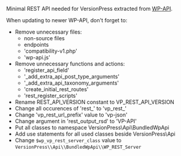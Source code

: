 Minimal REST API needed for VersionPress extracted from [WP-API](https://github.com/WP-API/WP-API).

When updating to newer WP-API, don't forget to:

- Remove unnecessary files:
    - non-source files
    - endpoints
    - 'compatibility-v1.php'
    - 'wp-api.js'
- Remove unnecessary functions and actions:
    - 'register_api_field'
    - '_add_extra_api_post_type_arguments'
    - '_add_extra_api_taxonomy_arguments'
    - 'create_initial_rest_routes'
    - 'rest_register_scripts'
- Rename REST_API_VERSION constant to VP_REST_API_VERSION
- Change all occurences of 'rest_' to 'vp_rest_'
- Change 'vp_rest_url_prefix' value to 'vp-json'
- Change <api name='WP-API'> argument in 'rest_output_rsd' to 'VP-API'
- Put all classes to namespace VersionPress\Api\BundledWpApi
- Add use statements for all used classes beside VersionPress\Api
- Change `$wp_vp_rest_server_class` value to `VersionPress\\Api\\BundledWpApi\\WP_REST_Server`
